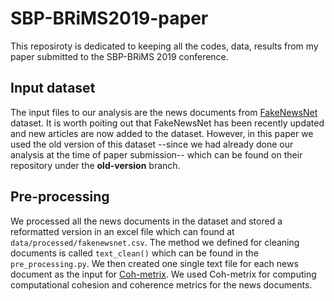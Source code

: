 # SBP-BRiMS2019-paper

This reposiroty is dedicated to keeping all the codes, data, results from my paper submitted to the SBP-BRiMS 2019 conference.

## Input dataset
The input files to our analysis are the news documents from [FakeNewsNet](https://github.com/KaiDMML/FakeNewsNet) dataset. It is worth poiting out that FakeNewsNet has been recently updated and new articles are now added to the dataset. However, in this paper we used the old version of this dataset --since we had already done our analysis at the time of paper submission-- which can be found on their repository under the **old-version** branch.

## Pre-processing

We processed all the news documents in the dataset and stored a reformatted version in an excel file which can found at ```data/processed/fakenewsnet.csv```. The method we defined for cleaning documents is called ```text_clean()``` which can be found in the ```pre_processing.py```. We then created one single text file for each news document as the input for [Coh-metrix](http://cohmetrix.com/). We used Coh-metrix for computing computational cohesion and coherence metrics for the news documents.



